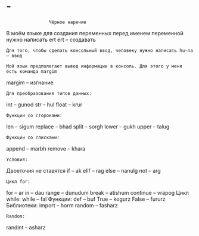 # -

					Чёрное наречие

В моём языке для создания переменных перед именем переменной нужно написать ert
ert – создавать

	Для того, чтобы сделать консольный ввод, человеку нужно написать hu-na – ввод

	Мой язык предполагает вывод информации в консоль. Для этого у меня есть команда margim
margim – изгнание

	Для преобразования типов данных:
int – gunod
str – hul
float – krur
	
	Функции со стороками:
len – sigum
replace – bhad
split – sorgh
lower – gukh
upper – talug

	Функции со списками:
append – marbh
remove – khara

	Условия:
Двоеточия не ставятся
if – ak
elif – rag
else – nanulg
not – arg

	Цикл for:
for – ar
in – dau
range – dunudum
break – atishum
continue – vrapog
	Цикл while:
while – fal
	Функции:
def – buf
True – kogurz
False – fururz
	Библиотеки:
import – horm
random – fasharz

	Random:
randint – asharz






